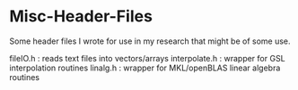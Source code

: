 # Misc-Header-Files
Some header files I wrote for use in my research that might be of some use.


fileIO.h : reads text files into vectors/arrays
interpolate.h : wrapper for GSL interpolation routines
linalg.h : wrapper for MKL/openBLAS linear algebra routines
